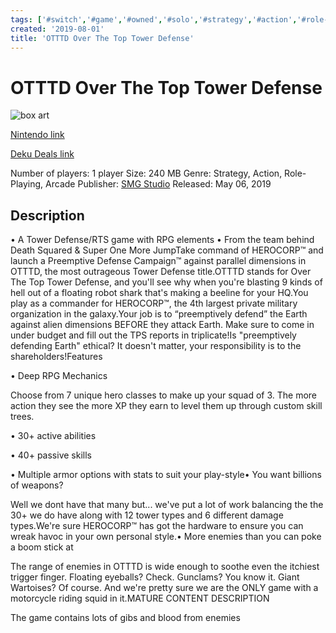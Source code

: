 ```yaml
---
tags: ['#switch','#game','#owned','#solo','#strategy','#action','#role-playing','#arcade']
created: '2019-08-01'
title: 'OTTTD Over The Top Tower Defense'
---
```

# OTTTD Over The Top Tower Defense

![box art](https://assets.nintendo.com/image/upload/c_pad,f_auto,h_613,q_auto,w_1089/ncom/en_US/games/switch/o/otttd-over-the-top-tower-defense-switch/hero?v=2021042919)

[Nintendo link](https://www.nintendo.com/games/detail/otttd-over-the-top-tower-defense-switch/)

[Deku Deals link](https://www.dekudeals.com/items/otttd-over-the-top-tower-defense)

Number of players: 1 player
Size: 240 MB
Genre: Strategy, Action, Role-Playing, Arcade
Publisher: [SMG Studio](https://www.dekudeals.com/games?include[collection]=true&filter[publisher]=SMG+Studio)
Released: May 06, 2019

## Description

• A Tower Defense/RTS game with RPG elements • From the team behind Death Squared & Super One More JumpTake command of HEROCORP™ and launch a Preemptive Defense Campaign™ against parallel dimensions in OTTTD, the most outrageous Tower Defense title.OTTTD stands for Over The Top Tower Defense, and you'll see why when you're blasting 9 kinds of hell out of a floating robot shark that's making a beeline for your HQ.You play as a commander for HEROCORP™, the 4th largest private military organization in the galaxy.Your job is to “preemptively defend” the Earth against alien dimensions BEFORE they attack Earth. Make sure to come in under budget and fill out the TPS reports in triplicate!Is "preemptively defending Earth" ethical? It doesn't matter, your responsibility is to the shareholders!Features

• Deep RPG Mechanics

Choose from 7 unique hero classes to make up your squad of 3. The more action they see the more XP they earn to level them up through custom skill trees.

• 30+ active abilities

• 40+ passive skills

• Multiple armor options with stats to suit your play-style• You want billions of weapons?

Well we dont have that many but... we've put a lot of work balancing the the 30+ we do have along with 12 tower types and 6 different damage types.We're sure HEROCORP™ has got the hardware to ensure you can wreak havoc in your own personal style.• More enemies than you can poke a boom stick at

The range of enemies in OTTTD is wide enough to soothe even the itchiest trigger finger. Floating eyeballs? Check. Gunclams? You know it. Giant Wartoises? Of course. And we're pretty sure we are the ONLY game with a motorcycle riding squid in it.MATURE CONTENT DESCRIPTION

The game contains lots of gibs and blood from enemies
